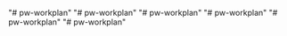 "# pw-workplan" 
"# pw-workplan" 
"# pw-workplan" 
"# pw-workplan" 
"# pw-workplan" 
"# pw-workplan" 
